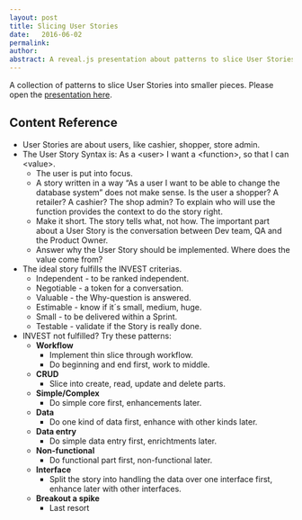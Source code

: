```yaml
---
layout: post
title: Slicing User Stories
date:   2016-06-02
permalink: 
author:
abstract: A reveal.js presentation about patterns to slice User Stories into smaller pieces.
---
```

A collection of patterns to slice User Stories into smaller pieces. Please open the [presentation here]({{site.url}}/assets/slicing-user-stories).

Content Reference
---
* User Stories are about users, like cashier, shopper, store admin.
* The User Story Syntax is: As a &lt;user&gt; I want a &lt;function&gt;, so that I can &lt;value&gt;.
	* The user is put into focus.
	* A story written in a way “As a user I want to be able to change the database system” does not make sense. Is the user a shopper? A retailer? A cashier? The shop admin? To explain who will use the function provides the context to do the story right.
	* Make it short. The story tells what, not how. The important part about a User Story is the conversation between Dev team, QA and the Product Owner.
	* Answer why the User Story should be implemented. Where does the value come from?
* The ideal story fulfills the INVEST criterias.
	* Independent - to be ranked independent.
	* Negotiable - a token for a conversation.
	* Valuable - the Why-question is answered.
	* Estimable - know if it´s small, medium, huge.
	* Small - to be delivered within a Sprint.
	* Testable - validate if the Story is really done.
* INVEST not fulfilled? Try these patterns:
	* **Workflow**
		* Implement thin slice through workflow.
		* Do beginning and end first, work to middle.
	* **CRUD**
		* Slice into create, read, update and delete parts.
	* **Simple/Complex**
		* Do simple core first, enhancements later.
	* **Data**
		* Do one kind of data first, enhance with other kinds later.
	* **Data entry**
		* Do simple data entry first, enrichtments later.
	* **Non-functional**
		* Do functional part first, non-functional later.
	* **Interface**
		* Split the story into handling the data over one interface first, enhance later with other interfaces.
	* **Breakout a spike**
		* Last resort








